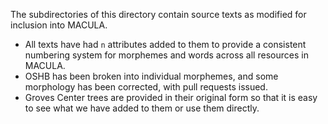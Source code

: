 The subdirectories of this directory contain source texts as
modified for inclusion into MACULA.  

- All texts have had `n` attributes added to them to provide a consistent numbering system for morphemes and words across all resources in MACULA.
- OSHB has been broken into individual morphemes, and some morphology has been corrected, with pull requests issued.
- Groves Center trees are provided in their original form so that it is easy to see what we have added to them or use them directly.
